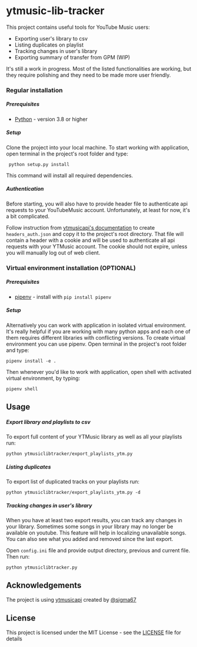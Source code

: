 # ytmusic-lib-tracker 

This project contains useful tools for YouTube Music users:

  * Exporting user's library to csv
  * Listing duplicates on playlist  
  * Tracking changes in user's library
  * Exporting summary of transfer from GPM (WIP)
  
  
It's still a work in progress. Most of the listed functionalities are working, but they require polishing and they need to be made more user friendly.  

### Regular installation

##### Prerequisites

* [Python](https://www.python.org/downloads/) - version 3.8 or higher

##### Setup

Clone the project into your local machine. To start working with application, open terminal in the project's root folder and type:
```
 python setup.py install
```

This command will install all required dependencies. 

##### Authentication

Before starting, you will also have to provide header file to authenticate api requests to your YouTubeMusic account.
Unfortunately, at least for now, it's a bit complicated.

Follow instruction from [ytmusicapi's documentation](https://ytmusicapi.readthedocs.io/en/latest/setup.html) to create `headers_auth.json` and copy it to the project's root directory. That file will contain a header with a cookie and will be used to authenticate all api requests with your YTMusic account.
The cookie should not expire, unless you will manually log out of web client.
    
### Virtual environment installation (OPTIONAL)

##### Prerequisites

* [pipenv](https://github.com/pypa/pipenv) - install with `pip install pipenv`
                                                       
##### Setup

Alternatively you can work with application in isolated virtual environment. It's really helpful if you are working with many python apps and each one of them requires different libraries with conflicting versions.
To create virtual environment you can use pipenv. Open terminal in the project's root folder and type:

 ```
 pipenv install -e .
 ```

Then whenever you'd like to work with application, open shell with activated virtual environment, by typing:

 ```
 pipenv shell
 ```

## Usage                                                                                                         
 
##### Export library and playlists to csv

To export full content of your YTMusic library as well as all your playlists run:

 ```
 python ytmusiclibtracker/export_playlists_ytm.py 
 ```

##### Listing duplicates 

To export list of duplicated tracks on your playlists run:
 ```
 python ytmusiclibtracker/export_playlists_ytm.py -d
 ```

##### Tracking changes in user's library

When you have at least two export results, you can track any changes in your library.
Sometimes some songs in your library may no longer be available on youtube. This feature will help in localizing unavailable songs. You can also 
 see what you added and removed since the last export.
 
Open `config.ini` file and provide output directory, previous and current file.
 Then run:

 ```
 python ytmusiclibtracker.py
 ```

## Acknowledgements

The project is using [ytmusicapi](https://github.com/sigma67/ytmusicapi) created by [@sigma67](https://github.com/sigma67)

## License

This project is licensed under the MIT License - see the [LICENSE](LICENSE) file for details


